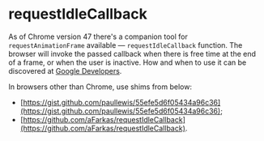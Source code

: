# requestIdleCallback

As of Chrome version 47 there's a companion tool for `requestAnimationFrame` available — `requestIdleCallback` function. The browser will invoke the passed callback when there is free time at the end of a frame, or when the user is inactive. How and when to use it can be discovered at [Google Developers](https://developers.google.com/web/updates/2015/08/using-requestidlecallback).

In browsers other than Chrome, use shims from below:

* [https://gist.github.com/paullewis/55efe5d6f05434a96c36](https://gist.github.com/paullewis/55efe5d6f05434a96c36);
* [https://github.com/aFarkas/requestIdleCallback](https://github.com/aFarkas/requestIdleCallback).
